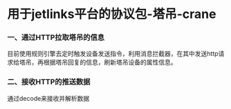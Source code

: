 # 用于jetlinks平台的协议包-塔吊-crane
### 一、通过HTTP拉取塔吊的信息

目前使用规则引擎去定时触发设备发送指令，利用消息拦截器，在其中发送http请求给塔吊，再根据塔吊回复的信息，刷新塔吊设备的属性信息。

### 二、接收HTTP的推送数据

通过decode来接收并解析数据